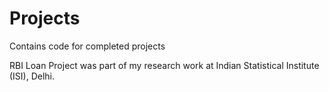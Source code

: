 # Projects
Contains code for completed projects 

RBI Loan Project was part of my research work at Indian Statistical Institute (ISI), Delhi.
